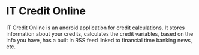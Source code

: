 # IT Credit Online
IT Credit Online is an android application for credit calculations. It stores information about your credits, calculates the credit variables, based on the info you have, has a built in RSS feed linked to financial time banking news, etc.
